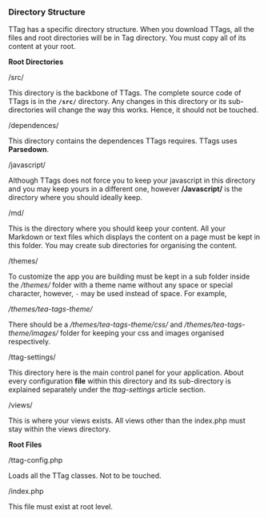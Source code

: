 <h3 class="display-4 mb-5">Directory Structure</h3>

TTag has a specific directory structure. When you download TTags, all the files and root directories will be in Tag directory. You must copy all of its content at your root.

**Root Directories**

<p class = "ttag-dir">/src/</p>

This directory is the backbone of TTags. The complete source code of TTags is in the **`/src/`** directory. Any changes in this directory or its sub-directories will change the way this works. Hence, it should not be touched.
 
<p class = "ttag-dir">/dependences/</p>

This directory contains the dependences TTags requires. TTags uses **Parsedown**.

<p class = "ttag-dir">/javascript/</p>

Although TTags does not force you to keep your javascript in this directory and you may keep yours in a different one, however **/Javascript/** is the directory where you should ideally keep.

<p class = "ttag-dir">/md/</p>

This is the directory where you should keep your content. All your Markdown or text files which displays the content on a page must be kept in this folder. You may create sub directories for organising the content.

<p class = "ttag-dir">/themes/</p>

To customize the app you are building must be kept in a sub folder inside the */themes/* folder with a theme name without any space or special character, however, `-` may be used instead of space. For example, 

*/themes/<span  class = "ttag-dir-hilight">tea-tags-theme</span>/*

There should be a */themes/tea-tags-theme/<span  class = "ttag-dir-hilight">css</span>/* and */themes/tea-tags-theme/<span  class = "ttag-dir-hilight">images</span>/* folder for keeping your css and images organised respectively.

<p class = "ttag-dir">/ttag-settings/</p>

This directory here is the main control panel for your application. About every configuration **file** within this directory and its sub-directory is explained separately under the *ttag-settings* article section.

<p class = "ttag-dir">/views/</p>

This is where your views exists. All views other than the index.php must stay within the views directory.

**Root Files**

<p class = "ttag-file">/ttag-config.php</p>

Loads all the TTag classes. Not to be touched.

<p class = "ttag-file">/index.php</p>

This file must exist at root level.